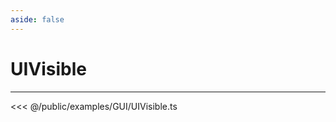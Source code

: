 ```yaml
---
aside: false
---
```


# UIVisible
---
<Demo src="/examples/GUI/UIVisible.ts" :code="false" :height="700"></Demo>

<<< @/public/examples/GUI/UIVisible.ts